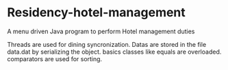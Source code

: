 # Residency-hotel-management
A menu driven Java program to perform Hotel management duties

Threads are used for dining syncronization.
Datas are stored in the file data.dat by serializing the object.
basics classes like equals are overloaded.
comparators are used for sorting.
